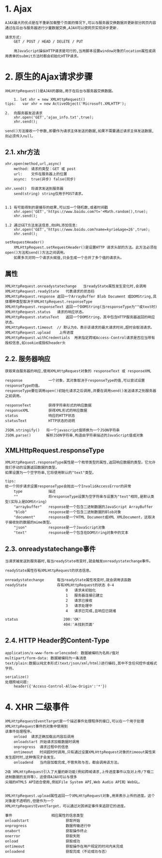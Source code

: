 
# 1. Ajax

    AJAX最大的优点是在不重新加载整个页面的情况下,可以与服务器交换数据并更新部分网页内容 通过在后台与服务器进行少量数据交换,AJAX可以使网页实现异步更新.

    请求方式:
        GET / POST / HEAD / DELETE / PUT
		
		用JavaScript操纵HTTP请求是可行的,当用脚本设置window对象的location属性或调用表单的submit方法时都会初始化HTTP请求。
		
# 2. 原生的Ajax请求步骤

    XHLHttpRequest()是AJAX的基础,用于在后台与服务器交换数据。

        1. let xhr = new XMLHttpRequest()  
    tips:   var xhr = new ActiveObject('Microsoft.XMLHTTP');

    2.  向服务器发送请求
        xhr.open('GET','ajax_info.txt',true);
        xhr.send();
    
    send()方法接收一个参数,即要作为请求主体发送的数据,如果不需要通过请求主体发送数据,则必须传入null。
    
## 2.1. xhr方法

    xhr.open(method,url,async)  
        method: 请求的类型：GET 或 post
        url:    文件在服务器上的位置
        async:  true(异步) false(同步)

    xhr.send()  将请求发送到服务器
        send(string) string仅用于POST请求。


    1.1 有可能得到的是缓存的结果,可以加一个随机数,或者时间戳
        xhr.open('GET','https://www.baidu.com?t='+Math.random(),true);
        xhr.send();

    1.2 通过GET方法发送信息,向URL添加信息:
        xhr.open('GET','https://www.baidu.com?name=kyrie&age=26',true);
        xhr.send();

    setRequestHeader()
        XMLHttpRequest.setRequestHeader()是设置HTTP 请求头部的方法。此方法必须在open()方法和send()方法之间调用。
        如果多次对同一个请求头赋值,只会生成一个合并了多个值的请求头。

## 属性
	
	XMLHttpRequest.onreadystatechange	当readyState属性发生变化时,会调用
	XMLHttpRequest.readyState	代表请求的状态码
	XMLHttpRequest.response	返回一个ArrayBuffer Blob Document 或DOMString,具体哪种类型取决于XMLHttpRequest.responseType
	XMLHttpRequest.responseText	返回一个DOMString(当responseType为""或text时)
	XMLHttpRequest.status	请求的响应状态。
	XMLHttpRequest.statusText	返回一个DOMString，其中包含HTTP服务器返回的响应状态。
	XMLHttpRequest.timeout	// 默认为0，表示该请求的最大请求时间,超时会取消请求。
	XMLHttpRequest.upload	 上传进度
	XMLHttpRequest.withCredentials	用来指定跨域Access-Control请求是否应当带有授权信息,如cookie或授权header头

## 2.2. 服务器响应

    获取来自服务器的响应,使用XMLHttpRequest对象的 responseText 或 responseXML
    
    response            一个对象，其对象取决于responseType的值,可以尝试设置responseType的值。
    responseType要在调用open()初始化请求之后调用,并要在调用send()发送请求之到服务器之前调用。
    
    responseText        获得字符串形式的响应数据
    responseXML         获得XML形式的响应数据
    status              响应的HTTP状态
    statusText          HTTP状态的说明

    JSON.stringify()   将一个javascript值转换为一个JSON字符串
    JSON.parse()       解析JSON字符串,构造由字符串描述的JavaScript值或对象

## XMLHttpRequest.responseType

    XMLHttpRequest.responseType属性是一个枚举类型的属性,返回响应数据的类型。它允许我们手动的设置返回数据的类型。
    如果设置为一个空字符串,它将使用默认的"text"类型。
    
    tips:
    给一个同步请求设置responseType会抛出一个InvalidAccessError的异常
        type            描述
        ""              将responseType设置为空字符串与设置为"text"相同,是默认类型(实际上是DOMString)
        "arraybuffer"   response是一个包含二进制数据的JavaScript ArrayBuffer
        "blob"          response是一个包含二进制数据的Blob对象
        "document"      response是一个HTML Document或XML XMLDocument，这取决于接收到的数据的mime类型。
        "json"          response是一个JavaScript对象
        "text"          response是一个包含在DOMString对象中的文本
				
## 2.3. onreadystatechange事件

    当请求被发送到服务器时,每当readyState改变时,就会触发onreadystatechange事件。

    readyState属性存有XMLHttpRequest的状态信息。

    onreadystatechange      每当readyState属性改变时,就会调用该函数
    readyState              存有XMLHttpRequest的状态 0-4
                                0   请求未初始化
                                1   服务器连接已建立
                                2   请求已接收
                                3   请求处理中
                                4   请求已完成,且响应已就绪
    
    status                     200:'OK'
                               404:'未找到页面'

## 2.4. HTTP Header的Content-Type

    application/x-www-form-urlencoded: 数据被编码为名称/值对
    multipart/form-data: 数据被编码为一条消息
    text/plain:数据以纯文本形式(text/json/xml/html)进行编码,其中不含任何控件或格式字符。

    serialize() 
    处理跨域问题:
        header({'Access-Control-Allow-Origin':'*'})


# 4. XHR 二级事件
    
    XMLHttpRequestEventTarget是一个描述事件处理程序的接口,可以在一个用于处理XMLHttpRequest事件的对象中使用到
    该事件处理程序。
        onload  请求正确加载出内容后调用
        onloadstart 开始请求加载数据时调用
        onprogress  请求过程中的信息
        ontimeout   时间超时时调用,只有通过设置XMLHttpRequest对象的timeout属性来发生超时时,这种情况才会发生。
        onloadend   当内容加载完成,不管失败与否，都会调用该方法。
        
    2级 XMLHttpRequest引入了大量的新功能(例如跨域请求,上传进度事件以及对上传/下载二进制数据的支持等)，这使得AJAX可以与很多
    尖端的HTML5 API结合使用,例如File System API,Web Audio API和 WebGL。
    
    
    XMLHttpRequest.upload属性返回一个XMLHttpRequest对象,用来表示上传的进度。这个对象是不透明的,但是作为一个
    XMLHttpRequestEventTarget，可以通过对其绑定事件来追踪它的进度。
    
    事件	                相应属性的信息类型
    onloadstart	                获取开始
    onprogress	                数据传输进行中
    onabort	                    获取操作终止
    onerror	                    获取失败
    onload	                    获取成功
    ontimeout	                获取操作在用户规定的时间内未完成
    onloadend	                获取完成（不论成功与否）
    
   
    
    
